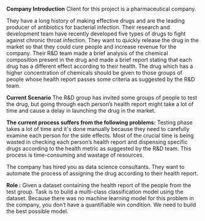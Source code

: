 **Company Introduction**
Client for this project is a pharmaceutical company.

They have a long history of making effective drugs and are the leading producer of antibiotics for bacterial infection. Their research and development team have recently developed five types of drugs to fight against chronic throat infection. They want to quickly release the drug in the market so that they could cure people and increase revenue for the company. Their R&D team made a brief analysis of the chemical composition present in the drug and made a brief report stating that each drug has a different effect according to their health. The drug which has a higher concentration of chemicals should be given to those groups of people whose health report passes some criteria as suggested by the R&D team.

**Current Scenario**
The R&D group has invited some groups of people to test the drug, but going through each person’s health report might take a lot of time and cause a delay in launching the drug in the market.

**The current process suffers from the following problems:**
Testing phase takes a lot of time and it's done manually because they need to carefully examine each person for the side effects. Most of the crucial time is being wasted in checking each person’s health report and dispensing specific drugs according to the health metric as suggested by the R&D team. This process is time-consuming and wastage of resources.

The company has hired you as data science consultants. They want to automate the process of assigning the drug according to their health report.

**Role :**
Given a dataset containing the health report of the people from the test group. Task is to build a multi-class classification model using the dataset. Because there was no machine learning model for this problem in the company, you don’t have a quantifiable win condition. We need to build the best possible model.
